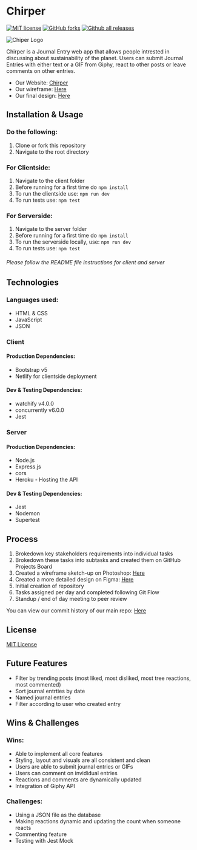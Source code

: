 # Chirper

[![MIT license](https://img.shields.io/badge/License-MIT-blue.svg)](https://lbesson.mit-license.org/)
[![GitHub forks](https://img.shields.io/github/forks/gretaivan/chirper.svg?style=social&label=Fork&maxAge=2592000)](https://github.com/gretaivan/chirper/network)
[![Github all releases](https://img.shields.io/github/downloads/gretaivan/chirper.js/total.svg)](https://GitHub.com/gretaivan/chirper/releases/)




![Chiper Logo](https://i.imgur.com/hXQv2nf.png)

Chirper is a Journal Entry web app that allows people intrested in discussing about sustainability of the planet. Users can submit Journal Entries with either text or a GIF from Giphy, react to other posts or leave comments on other entries.

* Our Website: [Chirper](https://chirper-uk.netlify.app/)
* Our wireframe: [Here](https://i.imgur.com/v19e1gj.png)
* Our final design: [Here](https://www.figma.com/file/JLIMUVHGxq2AjomuYOWobz/Chirper-Design?node-id=0%3A1)

## Installation & Usage

### Do the following:
1. Clone or fork this repository
2. Navigate to the root directory

### For Clientside:

1. Navigate to the client folder
2. Before running for a first time do ```npm install```
3. To run the clientside use: ```npm run dev```
4. To run tests use: ```npm test```

### For Serverside:
1. Navigate to the server folder
2. Before running for a first time do ```npm install```
3. To run the serverside locally, use: ```npm run dev```
4. To run tests use: ```npm test```

###### Please follow the README file instructions for client and server

## Technologies

### Languages used:
* HTML & CSS
* JavaScript
* JSON

### Client 
#### Production Dependencies:
* Bootstrap v5
* Netlify for clientside deployment

#### Dev & Testing Dependencies:
* watchify v4.0.0
* concurrently v6.0.0
* Jest

### Server
#### Production Dependencies:
* Node.js
* Express.js
* cors
* Heroku - Hosting the API


#### Dev & Testing Dependencies:
* Jest
* Nodemon
* Supertest

## Process 
1. Brokedown key stakeholders requirements into individual tasks
2. Brokedown these tasks into subtasks and created them on GitHub Projects Board
3. Created a wireframe sketch-up on Photoshop: [Here](https://i.imgur.com/v19e1gj.png)
4. Created a more detailed design on Figma: [Here](https://www.figma.com/file/JLIMUVHGxq2AjomuYOWobz/Chirper-Design?node-id=0%3A1)
5. Initial creation of repository
6. Tasks assigned per day and completed following Git Flow
7. Standup / end of day meeting to peer review

You can view our commit history of our main repo: [Here](https://github.com/gretaivan/chirper/commits/main)

## License
[MIT License](https://opensource.org/licenses/mit-license.php)

## Future Features 
* Filter by trending posts (most liked, most disliked, most tree reactions, most commented)
* Sort journal entrties by date
* Named journal entries
* Filter according to user who created entry

## Wins & Challenges

### Wins:
* Able to implement all core features
* Styling, layout and visuals are all consistent and clean
* Users are able to submit journal entries or GIFs
* Users can comment on invididual entries
* Reactions and comments are dynamically updated
* Integration of Giphy API

### Challenges:
* Using a JSON file as the database
* Making reactions dynamic and updating the count when someone reacts
* Commenting feature
* Testing with Jest Mock